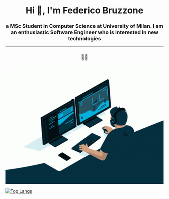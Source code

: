<!-- ### Hi there 👋 -->

<h1 align="center">Hi 👋, I'm Federico Bruzzone</h1>
<h3 align="center">a MSc Student in Computer Science at University of Milan. I am an enthusiastic Software Engineer who is interested in new technologies</h3>

---

<h3 align="center"> 👩‍💻 </h3>

<p align="center"><img align="center" width="800" src ="documents/coding.gif"></img></p>

[![Top Langs](https://github-readme-stats.vercel.app/api/top-langs/?username=FedericoBruzzone)](https://github.com/anuraghazra/github-readme-stats)

<!-- <img src="https://github-readme-stats.vercel.app/api?username=FedericoBruzzone&show_icons=true" alt="Github Activity"> -->

<!-- <p align="left"> <img src="https://komarev.com/ghpvc/?username=FedericoBruzzone&label=Profile%20views&color=0e75b6&style=flat" alt="FedericoBruzzone" /></p> -->

<!--
**FedericoBruzzone/FedericoBruzzone** is a ✨ _special_ ✨ repository because its `README.md` (this file) appears on your GitHub profile.

Here are some ideas to get you started:

- 🔭 I’m currently working on ...
- 🌱 I’m currently learning ...
- 👯 I’m looking to collaborate on ...
- 🤔 I’m looking for help with ...
- 💬 Ask me about ...
- 📫 How to reach me: ...
- 😄 Pronouns: ...
- ⚡ Fun fact: ...
-->

<!-- ![programming.gif](documents/programming.gif) -->
